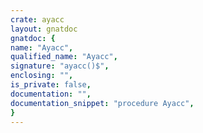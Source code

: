 ```yaml
---
crate: ayacc
layout: gnatdoc
gnatdoc: {
name: "Ayacc",
qualified_name: "Ayacc",
signature: "ayacc()$",
enclosing: "",
is_private: false,
documentation: "",
documentation_snippet: "procedure Ayacc",
}
---
```


